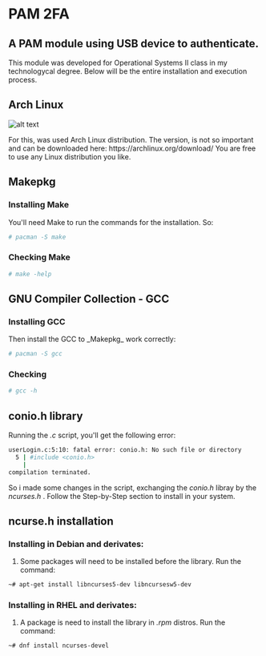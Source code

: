 <h1>PAM 2FA</h1> 
<h2>A PAM module using USB device to authenticate.</h2>
<p>This module was developed for Operational Systems II class in my technologycal degree. Below will be the entire installation and execution process.</p>
<h2>Arch Linux</h2>
<img src="https://archlinux.org/static/logos/archlinux-logo-dark-90dpi.ebdee92a15b3.png" alt="alt text"
 width="" height="">
 <p>For this, was used Arch Linux distribution. The version, is not so important and can be downloaded here: https://archlinux.org/download/ You are free to use any Linux distribution you like.</p>

<h2>Makepkg</h2>
<h3>Installing Make</h3>

You'll need Make to run the commands for the installation. So:
```bash
# pacman -S make
```
<h3>Checking Make</h3>

```bash
# make -help
```
<h2>GNU Compiler Collection - GCC</h2>
<h3>Installing GCC</h3>
Then install the GCC to _Makepkg_ work correctly:

```bash
# pacman -S gcc
```
<h3>Checking</h3>

```bash
# gcc -h
```

## conio.h library

Running the _.c_ script, you'll get the following error:
```bash
userLogin.c:5:10: fatal error: conio.h: No such file or directory
  5 | #include <conio.h>
    |
compilation terminated.
```
So i made some changes in the script, exchanging the _conio.h_ libray by the _ncurses.h_ . Follow the Step-by-Step section to install in your system.

## ncurse.h installation

### Installing in Debian and derivates:

1. Some packages will need to be installed before the library. Run the command:
```bash
~# apt-get install libncurses5-dev libncursesw5-dev
```
### Installing in RHEL and derivates:

1. A package is need to install the library in *.rpm* distros. Run the command:
```bash
~# dnf install ncurses-devel
```

